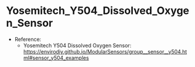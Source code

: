 # Yosemitech_Y504_Dissolved_Oxygen_Sensor
- Reference:
  + Yosemitech Y504 Dissolved Oxygen Sensor: https://envirodiy.github.io/ModularSensors/group__sensor__y504.html#sensor_y504_examples
